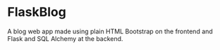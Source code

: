 # FlaskBlog
A blog web app made using plain HTML Bootstrap on the frontend and Flask and SQL Alchemy at the backend.
